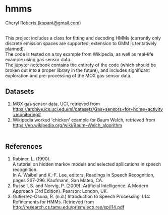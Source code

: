 # hmms
Cheryl Roberts (kopant@gmail.com) <br> <br>

This project includes a class for fitting and decoding HMMs (currently only
discrete emission spaces are supported; extension to GMM is tentatively planned). <br>
The code is tested on a toy example from Wikipedia, as well as real-life example
using gas sensor data. <br>
The jupyter notebook contains the entirety of the code (which should be broken 
out into a proper library in the future), and includes significant exploration
and pre-processing of the MOX gas sensor data. 

## Datasets <br>
1. MOX gas sensor data, UCI, retrieved from https://archive.ics.uci.edu/ml/datasets/Gas+sensors+for+home+activity+monitoring#
2. Wikipedia worked 'chicken' example for Baum Welch, retrieved from https://en.wikipedia.org/wiki/Baum–Welch_algorithm
<br> <br>
## References <br>
1. Rabiner, L. (1990).  
A tutorial on hidden markov models and selected apllications in speech recognition.  
In A. Waibel and K.-F. Lee, editors, Readings in Speech Recognition, pages 267-296. Kaufmann, San Mateo, CA.
2. Russell, S. and Norvig, P. (2009). Artificial Intelligence: A Modern Approach (3rd Edition). Pearson: London, UK. 
3. Gutierrez-Osuna, R. (n.d.) Introduction to Speech Processing, L14: Refinements for HMMs. Retrieved from http://research.cs.tamu.edu/prism/lectures/sp/l14.pdf
